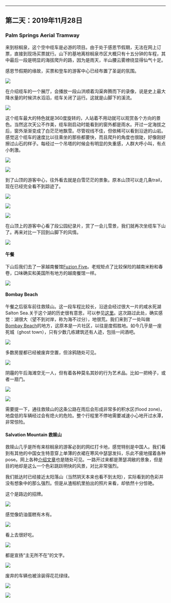 
-------------
第二天：2019年11月28日
-------------

### Palm Springs Aerial Tramway
来到棕榈泉，这个空中缆车是必游的项目。由于处于感恩节假期，无法在网上订票，直接到现场买票就行。山下的基地离棕榈泉市区大概只有十五分钟的车程，其中最后一段是明显的海拔爬升的路，因为是雨天，半山腰云雾缭绕显得仙气十足。

感恩节假期的缘故，买票和登车的游客中心已经布置了圣诞的氛围。

![](https://lh3.googleusercontent.com/aPWKEo0fUcA-VYlyi_7btxNJRiR1WJeTYMk8kYlSTc1cYbfJYRMx-zmR8pAQaLG_wuN3gs8z-ML-PnnKZK9Ewd7OJN1ktTzzvwfi1ZuFc6euTt3RiUyhbNC4EL30Y7RpuoFjcFy31JToX8Denozs0bAR6nHDf90BBAMUpqwGqB3ylfkVHbw6Um8AtJtGWVueWS5C8HaNf592xxxemGembz396yqXIS7MdLnEoPwGfplAnAvRqsFyHihbb0q9fH9Bd-HpcjTLNNTtfecOYvusRoptJetY0srmp-DBuIhuDisUGRJCLbqEr8pOS12mIuAbk7hYvqin0CZK3cszNHDHmFySr5Befh6xDC0n5daJxY7Gt9G66nE366uNa7xFs1Yl2haFXG70ylqO13-p38dKLMnAlDhXITEj4b0IQogMfGZEGOswtn60zMbOq_fTuDHql95zOs4UNrowyIJXl9mGqHoDBGVvmOFIpu4_F693hZrX9SOzrCvhZ1yJngg-mDFqWl7iNmsAhzYJ8vzu0L6ZE2PEb3maP7KdxWRNNBsyWr2js1ooasPXh6AtQe3jD2jMcL75lbruIVRak8WJeiVTfDadhKnCtLHVRl3dOhmOzBVyOmvH3JVSKnAxMpxTsPQ7LIOBiEJOXvzmYJpF6mM8L7f74CryaXgr_wioadAih82nHkIO8avCdmY7ZCeIayF1Q5Sb2PZVfI4vfyTjmep853Cr3_VWgCEENC6JXq-RbIg9wBaq=w600)

在介绍缆车的一个展厅，会播放一段山洪顺着沟渠奔腾而下的录像，说是史上最大降水量的时候洪水滔滔，缆车关闭了运行。这就是山脚下的溪流。

![](https://lh3.googleusercontent.com/r0rNUFw1k4LA2N4p9P0CjZF4ykQ1xZKl_uUuko4Lcnmzhq1H6JXltJczKl6JkhZf0WH5qAs3HLFB7JiEyL1eTzojb7Kf0r97EH8BMSZQWyBhFkmJOTI8lDyoqmPFXxmAHFV2lRrQKV3VGYPxMX3woJScWXc8n0SKqfp-RTNvlbCG2qd08YTc1A17QS9UEqvJRmrEC8GG4uzrfUKPL9DD_m91_G_lo6UDIa5LMoHp8k5_t0j4qBjf9AxqXLcg8k2hmxjc7A0azU9cHBiqm-nHfkD9CNDRuaaaH_0A9tKGHSHizQ2ZHfMoBa80d24SCYmUYf2yUIJFA9W0CsuiQA8j8cVI2HexjVAJwcbY-dyZNCQohLPsON408uHHAPwP0kkMVtNU3T1f6frvYfUkQOAmADF1F0FE1VZdxRh1zijEpgVxWgodL9O1DQzc7iHTr8A-IjolCk_XVdjfJyitam4ghofz8MAqpKQEDgaBRPbwy5f-IwmN95tWE7zyga9J-GOFo7Dz-EOE97tqX4qoEiTrp5ul_H4dNgEjQLzCUXTTRJE-XxYK1ktyd8B-hvYzjbWpTYINuI2IDZraPicGlmt01dFcB0erFFkmNZbqdQ1jmmRqFQ0nmFzswCUntXcTui7xeav7Jc0hspZnsNvIScghcFNsBGhEycYHMSrOZXeX3o0cxr_bm8ZumdKP2s-LNhvgJuIOi1kGL-pJPJl2UqkJn1ONv5hApuoXqATTHS6H2YR_amv2=h600)

这个缆车最大的特色就是360度旋转的，人站着不用动就可以观赏各个方向的景色。当然这次天公不作美，缆车刚启动时能看到的窗外都是雨水。开过一定海拔之后，窗外渐渐变成了白茫茫地飘雪。尽管视线不佳，但依稀可以看到沿途的山岩。感觉这个缆车的速度比以往乘坐的那些都要快，而且爬升的角度也很陡，好像刚好擦过山石的样子。每经过一个吊塔的时候会有明显的失重感，人群大呼小叫，有点小刺激。

![](https://lh3.googleusercontent.com/qesh_oCmZl9KKwZKgBdsl1YkMTj2kada4BlH6xVCVf32tz4lZCovD6Sa_kzUPiaKIcO0sVXACK6c75-ZFmTQ5cQLjoDAnx7kStnNlTsdmnNfgnLeeae4K88N3Ce8Mq4bc7r3gi2IOxFRLFr48DvZ6fZ0TW4_Lk-85bXlH38wtCCw-41rgiqGNlHWyLpgkHAeSwIPxbdpKaUr7iUmoSXU2oXa95dHEza9mJz9LcufmF2kBuXs2bo4OOt1J-F6HsGhTxe9rvmqbneiNqnsMp0es8aITu9BO71l1wOpH1jiHEoH3rjlE8t1HUsR1cQ2livkeaRyNn1JXYKpkr6IN0HwV-FTeKIW555U3TJ88WVmHLHtEzY2mcZVAsK4Ew9EEOwdEoZmL9stmdlnU2NaalaeZ831THgC5tO4nDo5hVtbxsiMNNgtys8dRi3le3Q9dizJqZOZv1sxKBEXr1J-9nGfKIBgKyJOJOWcU_pvkaXRlkynIjC_NP3EcZ5mlRWKsrUSXDbAQ3xjCtdhsY09tah13FAEinRqjUZyCopiU6fLaNBG4rbay9gbsKKmaWL0NnK9eA9rbScDfHB2W1rR-IwyvnVy5dtwvh3wXxidwbjF-UBGJifsq__VFgfKxmbIo0inWfRZFjeeoZs-qONoV--U7M9ozI-Rjsu04W6uRANAsnSSB-6T6B6L2mxTsvR9N9ICZ8d3ULeHKuivAt-sni7hnU54rF8OPbkcPybiOtvD2617ZX0f=w600)

![](https://lh3.googleusercontent.com/NTC-DnQZGCvscgJa-J5dmiA03-Z4ZzVCnO8oPv1HayLXSlPB3saMQa3pI_TwQMkHuMxwjpxDgCRcaHWEbAYux1WtcEf4pL_mToz96g0kBL5KwQlk4clUac661olGiFh6t2oIul42wS2iuBOCP2q2xiCqFqE5CxrxycL2Lh860i8wim21ctoRYd0s2Df8SoAh_80JjZlHonScHVbxNNbpAM6aezvQZ7JNKpgBwid7EcFz1H0DgiNdIZ7NQ7M52Y9-ph2QHFOcvTIeE6_WeqmJcKHvfewv65c8OVgG10WtEsfgrdoG_5L_b3PcUGA4aOotnpvX3jtJv_7pr1T8zqYiyVFDXF2Y-_p5xZMeH4_bl7GlbfGtH_t0vQQlehu578i_ZiKEylxy-t53OfbNfvUethlcdQj-TVeBsUiiiJTqrMgHZf6ZlSP2QVJ-5g8TtXKjw0xylEhXircgmDToLgv0A03chn9uQg28At3_03N3TxwOzBtvidoS1NtUn3m3GIV5RdkBlEr1vfVJV9E5c4bSu9hSI8KEJHZVqk5mMofFRN9rSXeygooRzLqoBz8W7SLdN0JvySJKmlmdtiWO_7D0q8YBF7WMAK8cD_4da0x-7v1sXufoXUC4MqNJsVqgFv1eGKy8auwKmWzpsLzOMvgjTJm2xM4BT0GfHi-QlM1gh1PkPmWnE3Hf7IoV8L85o6jlt6sax59uUOQCz_Q4mnQDO5CrrD36GDwgXQ-8NI0QXbdDweMd=h600)

到了山顶的游客中心，往外看去就是白雪茫茫的景象。原本山顶可以走几条trail，现在已经完全看不到踪迹了。

![](https://lh3.googleusercontent.com/srJVg_OX6GhilX7QdL0Ja6OnkJQ3phIAZoScKkH5RGxBmXvX4MQEIoQa_zp_ya90eDPf8kZVI9tMfjE6LckKydba0U7X4dZBUfqu0Lz6NZDXbdgWJBTbYwWCy-HltglsVuYpXywISPTcTO5aySXJPTkckBR8QZecDRPASloIzMW_gdb8kSBeCVXxoJITUyJOKQknUAKMjT2WmI-fseDFvqOnZkXGiIbZzM7i75BmUh5EVkpY6ucUMPvsxc0BsAAELUzpQt7EDSiwBGGy6cNi0yAvdMkYvc0DML676WRVrd6NF0m_LXCocXUVvmGXyt7GqcRHmgfZflvu2D6dtBBMeajS-veE6crNuYOzrWHzlJjkZ8caoP-AcvNXXifBI4a-NY6et1n-sbZUn_QoGLERS-EDc_vkchBZ8quy1t7ReS3YvaznzrEVGbNQJrTzN_B0EW5i4WY0FvlnBeA6op3EbprKsnoaNmUNxZnbh3akveh53UK-7wz0YdqvPT4J_jsLOy1R_mmUsfLYToTVGXWKuerlbVL-ey_RQyZMSlrbaPZ7d6yN_v0TuDGBgYXAh1lDGm39dcGj-MYv6iID8Nrbrp1hsZNvYuwK4B7IAeCwdjIKxTsrprcJCPO05FpGBdCDPyOudltWe9LgEfrvd2Dk6EOuvfjINBKssURbup_EZ6X2QH4IeeRPds7l0qVcOXrx0Ty6WY5gDs5mvQu7N3ZZ_mMgQrC3Z_z232Y_rYgHMQrZyocn=w600)

![](https://lh3.googleusercontent.com/po67xnenlH6qJNELanAIIrh9CDfSPSAjVm55jQStVE4EhAcPGRHWs6TAegcjG_6Xk-bog8uKnd4ljKJFKGc-0oY5PjzJKfQSB2OIb7jC7FTtlnL2FKr9GuF7b-pmTwuFaeEoN8tMXhr3KRe6o0Xka1GZBwQsXDDgQSGOWqiJteBg5H538Uk6e75Chdim2yqW2VOv-GasHEiW1fz-gRUBBv2FiyuVcIW10u5bGH6S8GupRGou3-UUmnDgH-idw7Qrm_5Ho61l1LtWlwieIf0U_pNnWtZYeJvDXrYx7GC1drNpQI0cb6DrG2zdfYaPhd5LYbDeYE-84gr8b_z_Ph-vEkzYYxE6GYhPhe-HfuBP8C-NTP8qsSJ7VuLX6meF4QTN6x4O7NO_reVDOvxDRn4AsM-sF7sPpsC0KM9YmJxP0JuLQqZ2ypBv63kCLk9oJ4kkqf0LM40Oz6a19lf-4wafNjwWqeI04PdFkZdiwpJ_6MzAqeU8SB2CXbsztmOv_3_6FREd2FID1Ab3RUlPyzXFxh72hiFDBYcvVLcryc43As9mRI3MYahSBMKoKa4_8GYxNKhkORwT0DmhDGo5j2dlbwQROZ1rZ-s0D5LQxQgstJYC0D1bAq3mYyOd08xMaGo7hhFSFtAO8tUTmIKH330Hx9L670SQ3Mw0QlkcQAQ5IYy0FVXDlbjT5EK46Jz-LavSjznVzsevf6RQh0SMWSPUf1qvhJgc2kq4no1xytS02R1u5-It=h600)

![](https://lh3.googleusercontent.com/q1uWkaL6JSPB3qp8B7e4b83BIp-d4aW7z9lIwGwRUjRtcHH8DdQVLjOe_Z8C7_g3D5k3wYjHD2Y3QmYYJJpg2MxCrYGrpD9cQKqJWbKF3zkf80j2a5wlavBkrzR3-4PoG_x7pq1UQB-msKKQv4bkuQsRrxUJuhS5aPRy694oX7geLt8_IWJRjnWx3-hhrB2vTwInDpXl5o4JQ2koGkL3UGZB5kNxNW8MLHnXMf231VNLknZbvcxMPB-RXownIwndjjXW3ziTppH1zobIKS-7lQbKdSuSj2sOwNQnIOpgyC-CtN3ekeMeyB-tXHSaRLkU15_3MSdPpus2iIANQMAuHMUDBX_lF6F5meKrcXQstQfRzvd-ACsQfAcQy8ODK9bgLtAzGua-JwXbsjic8Oisa2GxsM8VdaeeyME3QC3ilBNvVubk5iEKrG_q7j3ANbd2H8TRV0zVWmjaIfUexR6qZ8HLqnD_8zKCCK2MCkITPwQXIRI_YGMUCm-lXfU-mEo9LQLFpvPFwUMSAZKBeIF3Ep8yPLfzeQoh8Zrf7SeCt62Je7170XbhJ6kW149GeyWU6hHq1b1CKumsqLd1ozPuhsglO90L0WsVE2s5rv7m7yWf8H6ZzT5H4V9GYZJyVMSpWlY7PxobanFeYtYyLPL1br31CcmkqiI4zIn-PH2Nsz5n5wTu6-6BAuMnNbV3stc0ZHG6s7qW1dftrPWY3zYGbe-Lf3cKxevC6AQusyhHAA6OTlb1=w600)

在山顶上的游客中心看了段公园纪录片，赏了一会儿雪景，我们就再次坐缆车下山了。再来对比一下回到山脚下的风情。

![](https://lh3.googleusercontent.com/R40_XbCO2ySR8q_OrB4iHQp_evQQZQqc6Tks51GWZedypW8f0UrothK6BWB4nIH63ZNd_d3TAuxm6WSiipPr5lODr2JUov2aAuTGYicZAaXPpOByu0eDBdoErxdLhPKHTAIg62M7IGBKWc4-GN-sAX1bOIu81U0MQLGcwbAPyGveXlUcoDC-BnmBx3HrmcYQ7KWinoSprntJZI3eaOAsJ-6poCy6llk81RXK8NEA5dh9_BOQjaFa6JjXmy1Kq686jriX0XLwFDnqPOTq6Zp8zE3Q29i2RqZz5nniNZGzWIr4mkYJMp0D6PNdJNF3_ayzBugTTAaiV7nMYDOgbqUzwmBUBA4cLU1TrXLvjbWAFurR8RJ18INCu8zk6bo346xZBKqoKxark81rXpAMzghc7B9VgEGh7j34JGKEmX-YpVcjIyqO3xLnE-y4Fs6-SxVITdenglHez7xe2E6z9nY4AX3UTctHuMfCcDZ4c80ONz4a9gMR2keprVBTHQswj257btv78Ly2bp38F6w-IIBiilRNeMhS1baaI50mnWumaJxL6Z16pfZzzNaVxM9YeN2dHXjuaFnDc05XujGhnNgvdPmSbgiBpecHSsNJVhR1JDc-ZUefOpJ6U0jpT6wvcwaMGvTBg5GLmsNeG-8tY2SzTdVocacreV8dc_Rdt2x8UFV6EqSLI4lxMATB-o20ImHNKjR1y-QGzxwJjGeD-6Hjxzft-6U0WlQF0A8mCOAPsXJBh1KK=h600)

#### 午餐
下山后我们去了一家越南餐馆[Fuzion Five](https://www.yelp.com/biz/fuzion-five-palm-springs)。老规矩点了比较保险的越南米粉和春卷，口味确实和美国所有地方的越南餐馆一样。

![](https://lh3.googleusercontent.com/MUgqngQiYyWsXY2xjc1H7-wjHlmOGHL0htKJv4gNhciiT9Y-3r51Vdmw47d3ygfBvujOJwvQ3jZGPYMO9Xu2Jw2ChJKxOdqtlokK7QVaGBUTvpf5-ApppNZFHz7egebEyKwnl-KA_vT8Y4-kCpaBb3tHIP2lhTSgfpDi-Ez6RiCfrV8KCQRjWUx10KCW0qBf4_zvR_1jmdwCxKwt6AK6nb7B8hdMSiTsL1itOiJdf19_9sSOlQsUcduUQyJn5Xs_M_6zpJemVrd1TqqieGE4JCCthZnS_QuCwtv1y0CCPW_N_dsdKtsMjFensyy1UcDI-TILHt7YllbI_Ns6BC9kaxq_5coNhE4yJvelnd3ppY1HMcqtQdEdYa_HElqrCjQIgtoHpK1sv2ZFm9SqiKwQFSdIZMvzibsNHgYj3ygJLEopUbjXx5DK5P8INguM-P5WtBBiMqwLn1gkTkcI-DvRu57xzLhhHlwrI-rcVcmLnP7wpCnydtn4fu7Vh_i3AaXlrQygN2adoATHFvto-ZL_nzJlImG7v37C4-QoERnZLsijst-70XzdIVEd7OubootAhmSAjtv-utbbAWg7heD3JbwTrUBS0_16lIojHiCk9qrkhO2Lx0OOcLZSfv59uau1-rp8mdocyipS5I7H-TePOjFoIvpgDKm6c9yMFCTiXZbu-WoR_z4ddclwtwtfMHMumstqUUJxQfHS_dxcxiFWk8EyS133kmANNILhQ4Xnt7Xiixg_=h600)

#### Bombay Beach
午餐之后驱车前往救赎山。这一段车程比较长，沿途会经过很大一片的咸水死湖Salton Sea.关于这个湖的历史很有意思，可以参见[这里](https://www.bbc.com/zhongwen/simp/world-41077095)。这次路过此处，确实感觉：湖很大（望不到对岸，称为海不过分），地很荒。我们来到了一处叫做[Bombay Beach](https://www.google.com/maps/@33.3502782,-115.7290589,1321m/data=!3m1!1e3)的地方，这原本是一片社区，以往是度假胜地。如今几乎是一座死城（ghost town），只有少数几栋建筑还有人迹，包括一间酒吧。

![](https://lh3.googleusercontent.com/XKFxd0PSnkTFqgqeB0lruUnGvZzmQk8T_A517wQSGJFPUUT3qhiIXdDliujUpg2HmnVJd-uyvzpgp5bzx3LPcsIpSlNnrVJCQz1cRlXf2Sxpa9lmxK50kJ0pOi-Y-aRSm7KPDpapqsN0rYSYa3K1FsMdte0JmzaN1Uyl05SC-LyP80g7pTJX13HBlp5exHsxkJLu6BfjMHAp35w3yjnxCBIPCb5JP9b3oB3thv3-2p03gYhXhkv877uY6N9Fm375bpYwlFT6HMjZcQUW9L6MIMD79Y9PU1tw_NzdtUieEXGZZNMayTdsv4Hf4uMI9aa5ScfHfL4MLaFT4pyLemq8jtxLfNErRrSN3N6pKAfhlhpItA6F6pojiec6gEsKeRrZz92O9mtatqT6eijtPP0MYGPqcp1CZj4GyX1oP0q_3rg6qcAkLFh1SgYHEe1RoFQAIakweANUWxzLqbS5K1S_zocARaViU7ynZ_hq2y-3i5y--sMAR0K2tttbiY1O53UrHwLIY5ZneJfue8pqwAu2kkgBLMtqZTT9EgFJuQbfgPJfZN46v4cCKPppd8WQSLPIayVS8W2pjBp_ST_GMAYhTZ1AwLvMSW_t5FFSAPSpu_NgXfwFfBwyqoSIjhIVq1x9VIJoNloIR9qyDjvr97TZIvLwHz7VE6mTuJ8O51-mKZsQX9t_xM5zUSpEhu0T3drV56f31Mkw5Uf8gRmRIlYoVikPc7UEZCB0o9sPiywKnmC87KtM=w600)

多数房屋都已经被废弃空置，但涂鸦随处可见。

![](https://lh3.googleusercontent.com/M8iM8uWO4RdWRLPJbETetaQka8mSaxg98EqKk7nykoa6XIb4m0qv2djTd6azBPLKmpY-tplexyNXplwSB7Pqnn36SUNpktl6NNRE5mWcsuqESpLkHSQJbdzYuxb9qtij3L99oC6p7Vmk0fWv8rgltiM6JVVQXAmuNj_7PWq3AXzYpfk5YV5TG18W75xNj_g7uX-dBUYb-rSwUF9i_CiFoSpMED5d6_zlwA1pI6dQwwKq6Z_qtcbP48uSLTD5o_qcmO-gGosifvIS_6l4iA2YqfiHr3BFIAAnVpTDDU5WqhnsyWXxlcsSb3lPvSjD-r77-TiU3T_b6iPJca05qcSsAT8fXQ41yh55IU-L-J-lBSmwU13fzaltRljm5W4Q_899An_k0K0HQIhwM9pYtAZc5HZGnqfndAZYeVXbF6VcK2D-xph35EaaM1tBGnQBUscIJfLwTg-t7tgfgZfA4WyqLZ78ES8KOUt9NZZz2dlLGtHMWMT3O1JsS69q1eaDHRd1HoiQpcwk2C0M3LKAhOmOpVE_oIkF_mBSGYbCZaRm0TwEgDOqzL2rl-KKiCXKr5Xbn-zmQ0Bi0uyQvgSDlJkaq89YaaXaP9DLT52Eh-U3li8an5UCLxsbCMZ8Dx7LIPOZt1seZ_PrCLB5fwj9IqwsVD5pAknZPnSZ7Y23YHkEPuoH-KSXHHL1dZ3bWHSfB67FNXkKRiV2E4VScVThpVAmzsp1TsVTur2pS_qg6dBWYW5m-JgQ=w600)

阴霾的午后海滩空无一人，但有着各种莫名其妙的行为艺术品。比如一把椅子，或者一扇门。

![](https://lh3.googleusercontent.com/KHYH7wvPGeKZGqbVeit_1R28Rwc7iriCUtcH7EnLR5ZOHUcfTN_L0yS32G_E5viqeuz-G5-hRNo059E1G6t7lUKEkpleGQ8-GCNZ-fb0OZv8CRpeYeMmx1wrmE_N5aF5At1DaYrwaBZte2fJ1QZSjiWImPafn8YK79UJRvIRBlM6x1LGHIyd8PcXyhTTpteNLLZtqrDc693-u3Ci345irK3rqkDJeG7T6JVSLt3TQT6vv4ACapVCvzL_WLVqvgRwuzXjmE3oedpJsg4zsKHoZmfuR2ayki8TyEZu-01BXi7CpS3jfoQwxieQvnU9cxO4MCxvP9btGAzpz6-I6TepwQLVHirbMCCasx0Xi0fzzvja-1LuLv1iLO2n2IWUd49lSV7IjRuoiO-9pVU509h01hf1tOBpUx0DZi1D85VG4KlkR6hYBQada9w-8UhCLUJv3TZldBdESYQi2Su4u6nQrRfZiH9N6lbMkvWYSkN0LYxlgKZ6Lle38DPmz6lL2kYlTi_FBvhgnjm5rgjW5e_GII3PTEl24oa9mqYpCZg8rDFIusMjjIigRCn2hdr5TTdAyIeS_-Rj7vr9f6hZYeY097FWpe1-9dv2VaHff-fnGxLcQDMpgqruHoEV6ZXUd35W6IiZ3gkb7jLTCIXFUPLhhwhvgZEaJp36xFe64AtmtUK6pTvi594dBJqDhSgJwc4s5AbJUwLluWsfSsy1Ynz9WI_dQJgMrj0bESMBrZSoQ7hDOl-Q=w600)

![](https://lh3.googleusercontent.com/G664JnaLRbZrwvBVGGOgHgZ4eh5Qngrj49RrLWyZDdDsvniNM5-PPJ1TawWL8esbROx-3KKdYrrSh9sQLGi0mSoH_qOMBfnmmyJjM3CGFi7OgfJa268SSqKI9W2FRK1cv70oCMG273WqEEkRxJGsJh-Wez5taBVGw8VyszY7v0ssZ7qC9bAfy80SKfy4G2Hq_Im3m3qhP87LGGR1SBxbSDxSacuTUL7BXg2mEnyaF9dSONMGgQYJ3KRj3LLvaHPdvEJk5vECw8qXrATSLa86eWcJqhkiXSS4n1UUyJC9NicUZ0zMF-LnFic7EeXDtzpGNYSP7XWdynXPb6gInCZjVs8mr9DH7SaBXKItYbyoaB7TasSH3LJ7PJ9KDfCa80N-hYBeR4jxHMr7Nqe4rTe21Q-mnLdls3Qpxhez7MGp7CLruXpxjmyyUeaKgitnwy01Uw3L3UbsrNN2M1MvLn2gRyV3Jp2KnIPDLaH5WgkHAAmJujcOnUqI5bUxKfIW651FCI0qczra5Z0SWcOQ0CQegig9aaKUadQt0kYJJ66HGL-E6HeNUEGw1CXMiL1KNzyvxLEFPKVbw_7jyKtVj-YAbGy1YBZLvCwS63I8TX0lyoXtUm-PanVcqqmcuDpu7wP2rYOkajsTGrl5ImGxmf4qjiOMMLl8LCgk60YPdIO0z6LwUaTxyyP1lqatyy7eZlh7guvOay5vJ5yd5zXd0b25qGURRrjJTqv-I5Gvkz_0zLABhGzf=w600)

需要提一下，通往救赎山的这条公路在雨后会形成非常多的积水区(flood zone)，地盘低的车辆经过会有熄火的危险。整个行程里不停地需要减速小心地开过水潭，非常惊险。

#### Salvation Mountain 救赎山
救赎山几乎是所有来棕榈泉的游客必到的网红打卡地，感觉特别是中国人。我们看到有其他的中国女生特意穿上单薄的衣裙在寒风中瑟瑟发抖，乐此不疲地摆着各种pose。网上各种[介绍文章](http://travel.sina.com/article/toutiao/2309404114813520359139)也是随处可见。一路开过来都是萧瑟凋敝的景象，但是目的地却是这么一个色彩跳跃明快的风景，对比非常强烈。

我们抵达时已经接近太阳落山（当然阴天本来也看不到太阳），实际看到的色彩并没有想象中的那么强烈。但是从渣相机里拍出的照片来看，却依然十分惊艳。

这个是路边的招牌。

![](https://lh3.googleusercontent.com/_8XnyRICzx7sTX9tT5XgkJwSP2H2wSKiMRRQ5WX-rrA4XjXqyS3Uzhs76UbnztACQRX40JAdUNxLayiBViVQqhTQqY-gX4__y-x9_WNsscgXzkcKIyyu_07-vQRX1ng0ZMRJQ6_-Sq9_cMJcicArjMitDLhGgXMC4neQTpNvirj6m-xo10sMzVrjQj7COAyDUCp8ejfzLLWyB8Z8tT6W5CE3qBqEl_bYunp8s8ZlYW_tFGCqCUeAMH-AcCwwlk2rHpy_8Y7W4IP6uf1AikvFOE6b-jXCtmUuILWnwtE_tkt5wG95e-m82S8XQjdNvIszU8VnRCzzRtgxzSxB6bPCDx_uigICy-fv6ORanefto63i8Tcjs0Lfp2t8c20nSemM2tXrHiG3HjrFi88w9oagLQ8mnTm45DEoijZCGkA_kXTQTJqchD9uUNOah9kqdwEdKl4xe-xzaMKdJXVDevysLMHmFJ6fHYi-5cTmFu6IvRZXAu6OouQWD9-BBN3xIlDpfA6TGnh1SbdbOJZfXRERx_jZUnKJh2YG4WqwuZ6Wt63Zxt033coegKtVT6Xpjh3Zf8SjTBz192x5dLTBT9-nYHAYE-pOdQS9MX1XS-w7xXNrSAmLLeMK30SvlMSrY-CZoItZ-xAsseXUHDGf1n-_LykpoTJtbeScAOQHIE0WNNJVYHxn8NP7P17pZ5HjAGp23d6G9ovrYBDCuhw7dy7CNMU787NadZEmjQPi9RmGnpD763fM=w600)

感觉像奶油蛋糕有木有。

![](https://lh3.googleusercontent.com/gvlLfel4qfm7POfIHahJl14nolCCtFh_KJxQG7lCs0xoYv_dNSvSn1thgrWIgUa27Yx7TObKQka7dJrxqjYnLPK199qFQElEjdxSTNgWfbMDDAuyVRmLkMlcP5hlGhpydcCtbJqDF7AmwsDMqvlXUi4J9M1e9I7uEOImIwa_1F3uAgroOIt7-ohsFhiXEY9yRwlrizI4jgRGxFbVdTOq_Z6bkuY9fhORaYKSViR_E902my2EEq_r69qRAFbtGphc1Y0Vgz4nfBzaggP6sfYo3E5N9Mg-KAUEoRg_1sRbRROj1bT58cBxYhbpjYrfBQ0H-SVYiZokfN2ak2kuoS713DwFPVsfaUUEKbYuZT6UO5ZpezMlZfUuIdt_QK1bnMUdEbK1uOiCkXb63c1iiY9RFoTXlHwc1CknfhqCEwZI3L9pwh0OrlPuMRdwC0ROTLBJelmIRprRVVEqiREnQwkMeEpcgkqjjmRtskEEXZ7V1sMuoaJPFRbz5oP51QBZsduYHsYB2GpmR4oEjetudcze4cg3jm3fSOtCU3Ozo_V0obyJ4Apu3-oj-II0W8lHwzH-H_oJ8CSdPAqn11w7MJpvk6Q0qEntEUV5R8n8WGBcZY8FgkmUoUUFRvni-6ZdrmrJFKskFERcfCEguyGJUM60fgvuVkDyYaMXpRNTfor8ZPOGRX6EQ7rZE3nnbfCyhEhoZ1mE4XqLz0kM0hFuBvccFjDhqmVNds25iCA6aRkMX9qsHb36=w600)

看上去很好吃。

![](https://lh3.googleusercontent.com/Va_CmF6TEAeIqz3T7ZIq5X3bWdJKCF4bgzPc5tmSTZfqC-VmuWalvMoUHEneGhPtkjmpimj67T_u3pQRGj7WlKMoZPTIf8C5kmjFKKx0n9MPNblm4wF1E6Mey8B8R3TtlL1M-WiXWy6sh8Ki5cfZk92Ok4K0XW6NDz-Y1owXB-Nbz1j8dG6N6oLv43qSMe-GQY2U7SxuZWWWkFDciJzW-sgEaVlcSDEPbnGO1TY4m2yaCu5p6mixRTut-i0clFMzwE7HrOCUCpOyTO6_KObDUCMUqyx-khv_ery2dUqnkdF5w5Hobe2xcQICsjr-HaSPJa58HnFvoD-Pj1hRmb_iLTAMueAqencCnEi4vgR7S2UsVA8GMauHCrcCSj41ftNE-75zytoI3vaS3wpkadZ9B5BMn7o9O585krip-DSpeOc_WEG-phIzyom25YOueLEvHmmqEOcW787Ya_k_W6AqiuGZMZpxIRcSoA8yYjbQhuQvza73Ui3vEBLWz5yEdiHFkVd-FoKKXVEVJTKAblAVHzfxZPqhPVzd1-DQ7FZ7xV3BKSUciOXcv7b4YPmP4LO_B-k2IH2RJMUbrqi23KneDyBJ87Xz-wnsZxO4mshpZGPtqZY1oxNF8w7e_CkXEF885zyqvTQuW2efvIk7bOEvO2wMX9JYsMvKtKTIrG8N6O6BvXm2_xyLxD4NnEFj1kuPTMdlIUkSLe0LwQdhcINekHQiJLXrZqLcljnfkWB1swpdlstS=w600)

都是宣扬“主无所不在”的文字。

![](https://lh3.googleusercontent.com/1_uqdyR61dLiag-WiePvBa6HgrzOp_-ipLvwKuCaoqadsobtqwiaKKhStjQT3u1LSBP_ttPG8_fiaJfT6QvOL8AXE9YbNkAf8Ly-xQQRLW86gSRgDlIItJI_JbUlY7ZVWVLJgTNsjiM-sKTYuH5NFHQmxRSR4kdT8uKRrH-CtKgUU_9rWJoXY82IvVp7or1_dEDIxd_6_0zH0349v17aiV5L3k1yFtPgoXJblTttSNsJS0IjCWZrfrIuZbtxLGifNZjheXEYMS1YFIyLHMGy9Z36aNNb_yR-P88THju9XxveNnUaYBKotAK8N7A2rv7WNL5rjjRj9C13_Js3tKYYrsA5oNkv9ShaGMVFxkwXWT65xvrLPxdgc8xVX1pJMZfR6GM-doRjNTcjHud9d7JZZhlJ3--MxgXrfv1RTHHsju9nAj7PIVf0hBLF2vbqRndsxKSa17m4CBop20IsyE8Wuyqb5rCXTl4j8z-Y1YyaAnXjwolpXbxrLLJdTLhxOS3xzVD9xxXxz1L1_seLL4oehjrP63xAp2XU8WCfFeMKTaS91muLgM1OkMHtLMQGUMR54ncO5ezK-u2Fn5WIZ8pX5flnv6Mwx-1COW5qSOzXUX925au7QnE2P5Nzg6JEPOshYYvkHF4NFz2OH_Op18ZYZlv2dOf4Vq4InIT3IKMQjgr0pSdjgrTAxDpiA7dKSPwbWjrFSsBga0oq5x9_xFg05D8LDWqB80aKmVzzHiYIBDiO5Xz7=w600)

废弃的车辆也被涂装得花花绿绿。

![](https://lh3.googleusercontent.com/J7TO7ORCY70mC0mjJi1pE3PeNhJL6PkuAdegoqKEw3f9qXob_RLmhWLD3ch_ThF0b2FpUh9lORNJO-Pv9ZtQNB5ylRrVXTTpqlrPU_f8wQzmVvNf7759Ujmhxao6SkCXeEbt4DWaX56uZa92N9QAZ8-hsZLLK4OC8c73jiBfcpzKU5r5WjC6xipCrAoabaA2YTA6EQ12QHRwEp3_GwIJP9-xa1o_XzZt8vzIVBYIm_2aHKFGYpzeg57Eq9VvykeqhXGVLidGLF2TbqLpsAedkR6-KYCSm-1-BL_goX8KXbhGFSHz7Vq9bquwXXv-M6_IX7DerCZxnm1kkyb5tt0rmXgvpns3DkHIBR90HbojHPjtVsJWFNmtb8l2pE67M_nfgRYoGTa3M56SOHQRhHkzZTRTieYNyH5b6MQkSmq2IPUtlBhnTzZhwc1tb5cTDrK179bh1j-Svw5-YSomsluFseEJMdnkjD4VQ7f9gUU_ezKr32-ENwNdUrWpJxtN5s-yvugfcuggHv4ZZKP8VfPWd0apUhrTyQf5gQ3QVr9gxRq_uDjq_rHzG2l4xB2pm-3Kd84OmvH5IstA2WDGVkPAWnxzNK0oJHpxy9N8P4-TwMWAMebj4tBzYDL0s7mUVvLbPAeKC83OKayvrqq5fUH11DEjR_a5cnGr30BsqBMxPb0HV0oeimLeR3Ek-yPufm9d9EoRRFXQk80EfPXhyQ5o6gNf-CZ6z__erN1iICn-2lUxIuLv=w600)

![](https://lh3.googleusercontent.com/oYOwu86d7Eu7Yqchi0lY3mX4G57qfWqfJFQEBk_1hNF1kUjEyoKeLxNu5xKsKFkPR6wK2Azq7etpLHu0u7uHHPzJ7Gj-gvAadJ2-wT0I6yir7pnHJ_fX97EO1-GU6A2X1wCYH5pwOUfIzcDkl1wDnmS8bVj0HeY4BcQkOTe8ubFDQ_Ils52Uef-wEfEcbqW8629cv9RhCFILlBROj1UoBNQZrTGfVtioPTo0kGT_u3Esl-31gwrS0WzJgFqegKWcr_nvvkgFhNMeTG2NOri8fSNMYxKtgzIZplSZh_BV9S9adxOuTB2aGw_sX-Ubico0Nc7CrCAKAJZPz3Iq8D_52jdzivtQkuYc5uIbxOjXqukbwyfcWhZzlYWqguHS5VTra3nd9bKWgE0KUUlqKABNlGTbzFnxMJcdv_FHobLffQfKrm7YOHIf2oDI6aOe7xK847LVwW_g-tzcEp2b42PH-Kat8H-CC8MrF2ldkN3-HjXawqRG4THj1aHttwGly44A4TMENDpPvecugqCHFRzaQmczMC26H2_u-NthOKrub6jwg2Z1xHAAo9g2o_aH4OH10tv5wyo93U_HO12VhBaLhebsGDKMlVHMNUtolNk-lp0iy1CSnyrsFmWK2SLOz8ANgzeYimfcGBicXkCxTN-Qg6RNokKpjUtNPcU4BWNkoNRPloEWjm1ItKjUCTHnm-fyfkLqnOl_IslXQzghyWwaK4v7qWQYtPTL7oy6kXV7W0sWqRj4=w600)
